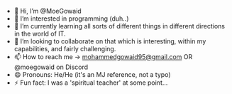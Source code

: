 - 👋 Hi, I’m @MoeGowaid
- 👀 I’m interested in programming (duh..)
- 🌱 I’m currently learning all sorts of different things in different directions in the world of IT. 
- 💞️ I’m looking to collaborate on that which is interesting, within my capabilities, and fairly challenging. 
- 📫 How to reach me -> mohammedgowaid95@gmail.com OR @moegowaid on Discord
- 😄 Pronouns: He/He (it's an MJ reference, not a typo)
- ⚡ Fun fact: I was a 'spiritual teacher' at some point... 

<!---
MoeGowaid/MoeGowaid is a ✨ special ✨ repository because its `README.md` (this file) appears on your GitHub profile.
You can click the Preview link to take a look at your changes.
--->
